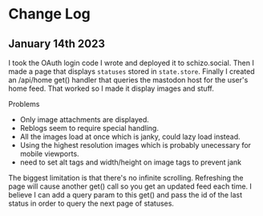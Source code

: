 # Change Log

## January 14th 2023

I took the OAuth login code I wrote and deployed it to schizo.social. Then I made a page that displays `statuses` stored in `state.store`. Finally I created an /api/home get() handler that queries the mastodon host for the user's home feed. That worked so I made it display images and stuff.

Problems
- Only image attachments are displayed.
- Reblogs seem to require special handling.
- All the images load at once which is janky, could lazy load instead.
- Using the highest resolution images which is probably unecessary for mobile viewports.
- need to set alt tags and width/height on image tags to prevent jank

The biggest limitation is that there's no infinite scrolling. Refreshing the page will cause another get() call so you get an updated feed each time. I believe I can add a query param to this get() and pass the id of the last status in order to query the next page of statuses.

